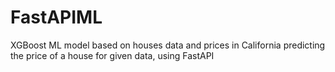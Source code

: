 # FastAPIML
XGBoost ML model based on houses data and prices in California predicting the price of a house for given data, using FastAPI
